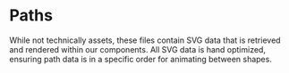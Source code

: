 # Paths

While not technically assets, these files contain SVG data that is retrieved and rendered within our components. All SVG data is hand optimized, ensuring path data is in a specific order for animating between shapes.

